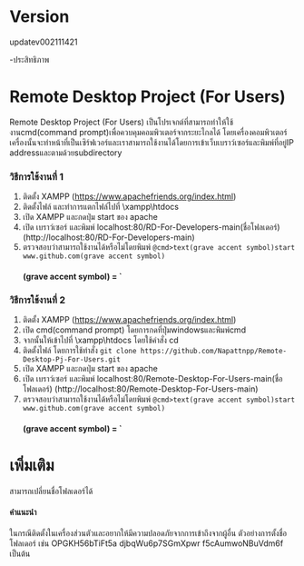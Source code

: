 # Version
updatev002111421

-ประสิทธิภาพ

# Remote Desktop Project (For Users)
   Remote Desktop Project (For Users) เป็นโปรเจกต์ที่สามารถทำให้ใช้งานcmd(command prompt)เพื่อควบคุมคอมพิวเตอร์จากระยะไกลได้
โดยเครื่องคอมพิวเตอร์เครื่องนั้นจะทำหน้าที่เป็นเซิร์ฟเวอร์และเราสามารถใช้งานได้โดยการเข้าเว็บเบราว์เซอร์และพิมพ์ที่อยู่IP addressและตามด้วยsubdirectory
### วิธีการใช้งานที่ 1
1. ติดตั้ง XAMPP (https://www.apachefriends.org/index.html)
2. ติดตั้งไฟล์ และทำการแตกไฟล์ไปที่ \xampp\htdocs
4. เปิด XAMPP และกดปุ่ม start ของ apache
5. เปิด เบราว์เซอร์ และพิมพ์ localhost:80/RD-For-Developers-main(ชื่อโฟลเดอร์) (http://localhost:80/RD-For-Developers-main)
6. ตรวจสอบว่าสามารถใช้งานได้หรือไม่โดยพิมพ์ `@cmd>text(grave accent symbol)start www.github.com(grave accent symbol)`
   #### (grave accent symbol) = `
   
### วิธีการใช้งานที่ 2
1. ติดตั้ง XAMPP (https://www.apachefriends.org/index.html)
2. เปิด cmd(command prompt) โดยการกดที่ปุ่มwindowsและพิมพ์cmd
3. จากนั้นให้เข้าไปที่ \xampp\htdocs โดยใช้คำสั่ง cd
4. ติดตั้งไฟล์ โดยการใช้ทำสั่ง `git clone https://github.com/Napattnpp/Remote-Desktop-Pj-For-Users.git`
5. เปิด XAMPP และกดปุ่ม start ของ apache
6. เปิด เบราว์เซอร์ และพิมพ์ localhost:80/Remote-Desktop-For-Users-main(ชื่อโฟลเดอร์) (http://localhost:80/Remote-Desktop-For-Users-main)
7. ตรวจสอบว่าสามารถใช้งานได้หรือไม่โดยพิมพ์ `@cmd>text(grave accent symbol)start www.github.com(grave accent symbol)`
   #### (grave accent symbol) = `

# เพิ่มเติม
สามารถเปลี่ยนชื่อโฟลเดอร์ได้

#### คำแนะนำ
ในกรณีติดตั้งในเครื่องส่วนตัวและอยากให้มีความปลอดภัยจากการเข้าถึงจากผู้อื่น ตัวอย่างการตั้งชื่อโฟลเดอร์ เช่น OPGKH56bTiFt5a djbqWu6p7SGmXpwr f5cAumwoNBuVdm6f เป็นต้น
